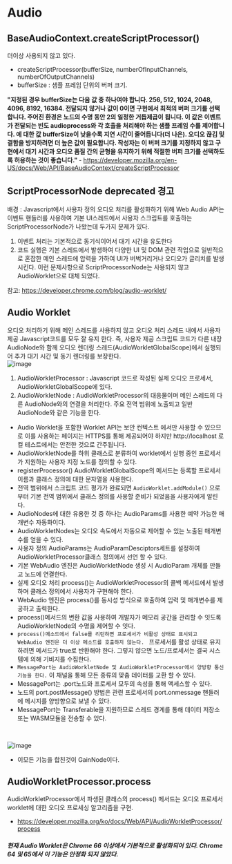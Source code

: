 
# Audio 

## BaseAudioContext.createScriptProcessor()
더이상 사용되지 않고 있다.
- createScriptProcessor(bufferSize, numberOfInputChannels, numberOfOutputChannels)
- bufferSize : 샘플 프레임 단위의 버퍼 크기. 

<b>"지정된 경우 bufferSize는 다음 값 중 하나여야 합니다. 256, 512, 1024, 2048, 4096, 8192, 16384. 전달되지 않거나 값이 0이면 구현에서 최적의 버퍼 크기를 선택합니다. 주어진 환경은 노드의 수명 동안 2의 일정한 거듭제곱이 됩니다.
이 값은 이벤트가 전달되는 빈도 audioprocess와 각 호출을 처리해야 하는 샘플 프레임 수를 제어합니다. 에 대한 값 bufferSize이 낮을수록 지연 시간이 줄어듭니다(더 나은). 오디오 끊김 및 결함을 방지하려면 더 높은 값이 필요합니다. 작성자는 이 버퍼 크기를 지정하지 않고 구현에서 대기 시간과 오디오 품질 간의 균형을 유지하기 위해 적절한 버퍼 크기를 선택하도록 허용하는 것이 좋습니다." </b>- https://developer.mozilla.org/en-US/docs/Web/API/BaseAudioContext/createScriptProcessor

## ScriptProcessorNode deprecated 경고
배경 : Javascript에서 사용자 정의 오디오 처리를 활성화하기 위해 Web Audio API는 이벤트 핸들러를 사용하여 기본 UI스레드에서 사용자 스크립트를 호출하는 ScriptProcessorNode가 나왔는데
두가지 문제가 있다.
1. 이벤트 처리는 기본적으로 동기식이어서 대기 시간을 유도한다
2. 코드 실행은 기본 스레드에서 발생하여 다양한 UI 및 DOM 관련 작업으로 일반적으로 혼잡한 메인 스레드에 압력을 가하여 UI가 버벅거리거나 오디오가 글리치를 발생 시킨다.
이런 문제사항으로 ScriptProcessorNode는 사용되지 않고 AudioWorklet으로 대체 되었다.

참고: https://developer.chrome.com/blog/audio-worklet/

## Audio Worklet
오디오 처리하기 위해 메인 스레드를 사용하지 않고 오디오 처리 스레드 내에서 사용자 제공 Javascript코드를 모두 잘 유지 한다. 
즉, 사용자 제공 스크립트 코드가 다른 내장 AudioNode와 함께 오디오 렌더링 스레드(AudioWorkletGlobalScope)에서 실행되어 추가 대기 시간 및 동기 렌더링를 보장한다.
<br>
![image](https://user-images.githubusercontent.com/12015609/167522025-6e6b0aa0-ac77-4beb-b493-e4480d0cd521.png)

1. AudioWorkletProcessor : Javascript 코드로 작성된 실제 오디오 프로세서, AudioWorkletGlobalScope에 있다.
2. AudioWorkletNode : AudioWorkletProcessor의 대응물이며 메인 스레드의 다른 AudioNode와의 연결을 처리한다. 주요 전역 범위에 노출되고 일반 AudioNode와 같은 기능을 한다.

- Audio Worklet을 포함한 Worklet API는 보안 컨텍스트 에서만 사용할 수 있으므로 이를 사용하는 페이지는 
HTTPS를 통해 제공되어야 하지만 http://localhost 로컬 테스트에서는 안전한 것으로 간주됩니다.
- AudioWorkletNode를 하위 클래스로 분류하여 worklet에서 실행 중인 프로세서가 지원하는 사용자 지정 노드를 정의할 수 있다.
- registerProcessor() AudioWorkletGlobalScope의 메서드는 등록할 프로세서 이름과 클래스 정의에 대한 문자열을 사용한다.
- 전역 범위에서 스크립트 코드 평가가 완료되면 `AudioWorklet.addModule()` 으로부터 기본 전역 범위에서 클래스 정의를 사용할 준비가 되었음을 사용자에게 알린다.
- AudioNodes에 대한 유용한 것 중 하나는 AudioParams를 사용한 예약 가능한 매개변수 자동화이다.
- AudioWorkletNodes는 오디오 속도에서 자동으로 제어할 수 있는 노출된 매개변수를 얻을 수 있다. 
- 사용자 정의 AudioParams는 AudioParamDesciptors세트를 설정하여 AudioWorkletProcessor클래스 정의에서 선언 할 수 있다.
- 기본 WebAudio 엔진은 AudioWorkletNode 생성 시 AudioParam 개체를 만들고 노드에 연결한다.
- 실제 오디오 처리 process()는 AudioWorkletProcessor의 콜백 메서드에서 발생하며 클래스 정의에서 사용자가 구현해야 한다.
- WebAudio 엔진은 process()를 동시성 방식으로 호출하여 입력 및 매개변수를 제공하고 출력한다.
- process()메서드의 변환 값을 사용하여 개발자가 메모리 공간을 관리할 수 잇도록 AudioWorkletNode의 수명을 제어할 수 잇다.
- `process()메소드에서 false를 리턴하면 프로세서가 비활성 상태로 표시되고 WebAudio 엔진은 더 이상 메소드를 호출하지 않는다. `
프로세서를 활성 상태로 유지하려면 메서드가 true로 반환해야 한다. 그렇지 않으면 노드/프로세서는 결국 시스템에 의해 기비지를 수집한다. 
- `MessagePort는 AudioWorkletNode 및 AudioWorkletProcessor에서 양방향 통신기능을 한다.` 이 채널을 통해 모든 종류의 맞춤 데이터를 교환 할 수 있다.
- MessagePort는 .port노드와 프로세서 모두의 속성을 통해 액세스할 수 있다. 
- 노드의 port.postMessage() 방법은 관련 프로세서의 port.onmessage 핸들러에 메시지를 양방향으로 보낼 수 있다.
- MessagePort는 Transferable을 지원하므로 스레드 경계를 통해 데이터 저장소 또는 WASM모듈을 전송할 수 있다. 
<br/>

![image](https://user-images.githubusercontent.com/12015609/167545354-d5b648cf-872a-484c-a597-9729508cdb93.png)

- 이모든 기능을 합친것이 GainNode이다. 

## AudioWorkletProcessor.process
AudioWorkletProcessor에서 파생된 클래스의 process() 메서드는 오디오 프로세서 worklet에 대한 오디오 프로세싱 알고리즘을 구현.
- https://developer.mozilla.org/ko/docs/Web/API/AudioWorkletProcessor/process

##### 현재 Audio Worklet은 Chrome 66 이상에서 기본적으로 활성화되어 있다. Chrome 64 및 65에서 이 기능은 안정화 되지 않았다.









